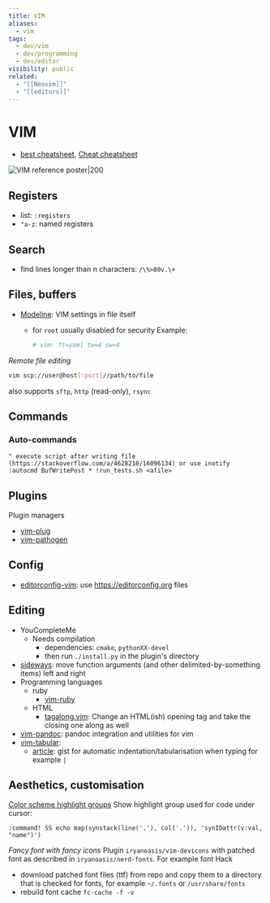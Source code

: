 ```yaml
---
title: VIM
aliases:
  - vim
tags:
  - dev/vim
  - dev/programming
  - dev/editor
visibility: public
related:
  - "[[Neovim]]"
  - "[[editors]]"
---
```

# VIM

- [best cheatsheet](https://thingsfittogether.com/product/vim-cheat-sheet-advanced-digital-download/), [Cheat cheatsheet](file://.config/cheat/cheatsheets/personal/vim)

![VIM reference poster|200](VIM_reference_poster.png)


## Registers

- list: `:registers`
- `"a-z`: named registers


## Search

- find lines longer than n characters: `/\%>80v.\+`


## Files, buffers

- [Modeline](https://vim.fandom.com/wiki/Modeline_magic): VIM settings in file itself
    - for `root` usually disabled for security
        Example:

        ```bash
        # vim: ft=yaml tw=4 sw=4
        ```

_Remote file editing_

```bash
vim scp://user@host[:port]//path/to/file
```

also supports `sftp`, `http` (read-only), `rsync`


## Commands

### Auto-commands

```vim
" execute script after writing file (https://stackoverflow.com/a/4628210/16096134) or use inotify
:autocmd BufWritePost * !run_tests.sh <afile>
```

## Plugins

Plugin managers

- [vim-plug](https://github.com/junegunn/vim-plug/master/plug.vim)
- [vim-pathogen](https://github.com/tpope/vim-pathogen)


## Config

- [editorconfig-vim](https://github.com/editorconfig/editorconfig-vim): use <https://editorconfig.org> files


## Editing

- YouCompleteMe
    - Needs compilation
        - dependencies: `cmake`, `pythonXX-devel`
        - then run `./install.py` in the plugin's directory
- [sideways](https://github.com/AndrewRadev/sideways.vim): move function arguments (and other delimited-by-something items) left and right
- Programming languages
    - ruby
        - [vim-ruby](https://github.com/vim-ruby/vim-ruby)
    - HTML
        - [tagalong.vim](https://github.com/AndrewRadev/tagalong.vim): Change an HTML(ish) opening tag and take the closing one along as well
- [vim-pandoc](https://github.com/vim-pandoc/vim-pandoc): pandoc integration and utilities for vim
- [vim-tabular]():
    - [article](http://vimcasts.org/episodes/aligning-text-with-tabular-vim/): gist for automatic indentation/tabularisation when typing for example `|`


## Aesthetics, customisation

[Color scheme highlight groups](https://github.com/norcalli/nvim-base16.lua/blob/master/lua/base16.lua#L102)
Show highlight group used for code under cursor:

```vim
:command! SS echo map(synstack(line('.'), col('.')), 'synIDattr(v:val, "name")')
```

_Fancy font with fancy icons_
Plugin `iryanoasis/vim-devicons` with patched font as described in `iryanoasis/nerd-fonts`.
For example font Hack

- download patched font files (ttf) from repo and copy them to a directory that is checked for fonts, for example `~/.fonts`  or `/usr/share/fonts`
- rebuild font cache `fc-cache -f -v`
